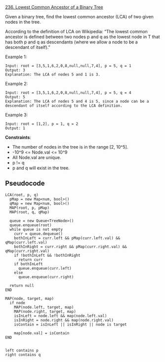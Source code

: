 [236. Lowest Common Ancestor of a Binary Tree](https://leetcode.com/problems/lowest-common-ancestor-of-a-binary-tree/)

Given a binary tree, find the lowest common ancestor (LCA) of two given nodes in the tree.

According to the definition of LCA on Wikipedia: “The lowest common ancestor is defined between two nodes p and q as the lowest node in T that has both p and q as descendants (where we allow a node to be a descendant of itself).”

Example 1:

```
Input: root = [3,5,1,6,2,0,8,null,null,7,4], p = 5, q = 1
Output: 3
Explanation: The LCA of nodes 5 and 1 is 3.
```

Example 2:

```
Input: root = [3,5,1,6,2,0,8,null,null,7,4], p = 5, q = 4
Output: 5
Explanation: The LCA of nodes 5 and 4 is 5, since a node can be a descendant of itself according to the LCA definition.
```

Example 3:

```
Input: root = [1,2], p = 1, q = 2
Output: 1
```

**Constraints**:

-   The number of nodes in the tree is in the range [2, 10^5].
-   -10^9 <= Node.val <= 10^9
-   All Node.val are unique.
-   p != q
-   p and q will exist in the tree.

## Pseudocode

```
LCA(root, p, q)
  pMap = new Map<num, bool>()
  qMap = new Map<num, bool>()
  MAP(root, p, pMap)
  MAP(root, q, qMap)

  queue = new Queue<TreeNode>()
  queue.enqueue(root)
  while queue is not empty
    curr = queue.dequeue()
    bothInLeft = curr.left && pMap(curr.left.val) && qMap(curr.left.val)
    bothInRight = curr.right && pMap(curr.right.val) && qMap(curr.right.val)
    if !bothInLeft && !bothInRight
      return curr
    if bothInLeft
      queue.enqueue(curr.left)
    else
      queue.enqueue(curr.right)

  return null
END

MAP(node, target, map)
  if node
    MAP(node.left, target, map)
    MAP(node.right, target, map)
    isInLeft = node.left && map(node.left.val)
    isInRight = node.right && map(node.right.val)
    isContain = isInLeft || isInRight || node is target

    map[node.val] = isContain
END


left contains p
right contains q
```
